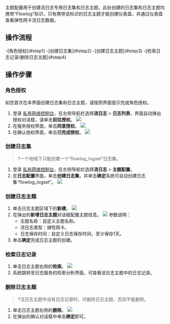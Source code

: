 主题配置用于创建流日志专用日志集和日志主题，此处创建的日志集和日志主题均携带“Flowlog”标识，只有携带该标识的日志主题才能创建仪表盘，并通过仪表盘查看弹性网卡流日志数据。

## 操作流程
<dx-steps>
-[角色授权](#step1)
-[创建日志集](#step2)
-[创建日志主题](#step3)
-[检索日志记录/删除日志主题](#step4)
</dx-steps>

## 操作步骤
### 角色授权[](id:step1)
如您首次在本界面创建日志集和日志主题，请按照界面提示完成角色授权。
1. 登录 [私有网络控制台](https://console.cloud.tencent.com/vpc/vpc?rid=1)，在左侧导航栏选择**流日志** > **日志列表**，界面自动弹出授权对话框，请单击**前往授权**。
![](https://qcloudimg.tencent-cloud.cn/raw/5e62fa59e2790d36305b46db5a13566a.png)
2. 在服务授权界面，单击**同意授权**。
![](https://qcloudimg.tencent-cloud.cn/raw/77851b8110e7e4ac1f4e2780a1da022c.png)
3. 在确认授权界面，单击**已完成授权**。
![](https://qcloudimg.tencent-cloud.cn/raw/2352c5199dc1c65442a8df2811163dec.png)


### 创建日志集[](id:step2)
>?一个地域下只能创建一个“flowlog_logset”日志集。
>
1. 登录 [私有网络控制台](https://console.cloud.tencent.com/vpc/vpc?rid=1)，在左侧导航栏选择**流日志** > **主题配置**。
2. 在**日志配置**界面，单击**创建日志集**，并单击**确定**系统可自动创建日志集“flowlog_logset”。
![](https://qcloudimg.tencent-cloud.cn/raw/8effaab44703a6a0ab239f29faa0c04c.png)
		
### 创建日志主题[](id:step3)
1. 单击日志主题区域下的**新建**。
![](https://qcloudimg.tencent-cloud.cn/raw/a5b7c3e67ef08c48a65682d26fdbadb7.png)
2. 在弹出的**新增日志主题**对话框配置主题信息。
![](https://qcloudimg.tencent-cloud.cn/raw/b25977394965638abe273fc7836ebbb4.png)
参数说明：
	+ 主题名称：自定义主题名称。
	+ 流日志类型：弹性网卡。
	+ 日志保存时间：自定义日志保存时间，至少保存1天。
3. 单击**确定**完成日志主题的创建。

### 检索日志记录[](id:step4)
1. 单击日志主题右侧的**检索**。
![](https://qcloudimg.tencent-cloud.cn/raw/9b58274c22d9a4482104dca168de8be7.png)
2. 系统跳转至日志服务的检索分析界面，可查看该日志主题中的日志记录。


### 删除日志主题
>?当日志主题中没有日志记录时，可删除日志主题，否则不能删除。
>
1. 单击日志主题右侧的**删除**。
![](https://qcloudimg.tencent-cloud.cn/raw/ade17649a4653e7864eca29e7b8fc62f.png)
2. 在弹出的确认对话框中单击**确定**即可。
